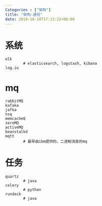 ```yaml
---
Categories : ["架构"]
title: "架构-通信"
date: 2018-10-10T17:13:22+08:00
---
```

# 系统
    elk
            # elasticsearch, logstash, kibana
    log.io
# mq
    rabbitMQ
    kafaka
    jafka
    nsq
    memcacheQ
    zeroMQ
    activeMQ
    beanstalkd
    mqtt
            # 最早由ibm提供的，二进制消息的mq
# 任务
    quartz
            # java
    celery
            # python
    rundeck
            # java